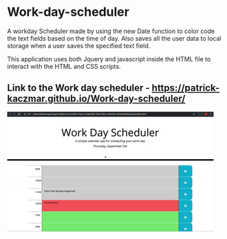 # Work-day-scheduler

A workday Scheduler made by using the new Date function to color code the text fields based on the time of day. Also saves all the user data to local storage when a user saves the specified text field.

This application uses both Jquery and javascript inside the HTML file to interact with the HTML and CSS scripts.

## Link to the Work day scheduler - https://patrick-kaczmar.github.io/Work-day-scheduler/

![website-preview](Assets/05-third-party-apis-homework-demo.gif)

